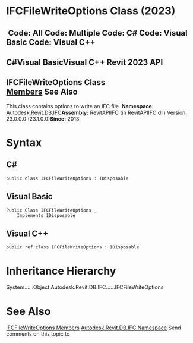 # IFCFileWriteOptions Class (2023)

﻿
 Code: All Code: Multiple Code: C# Code: Visual Basic Code: Visual C++   
---  
C#Visual BasicVisual C++
Revit 2023 API  
---  
IFCFileWriteOptions Class  
[Members](53a4a339-c186-7fe3-ad0e-4d4c5ae2aa83.md "IFCFileWriteOptions Members") See Also  
---  
This class contains options to write an IFC file. 
**Namespace:** [Autodesk.Revit.DB.IFC](b823fafb-1ba1-896b-4097-142c2817ce74.md "Autodesk.Revit.DB.IFC Namespace")**Assembly:** RevitAPIIFC (in RevitAPIIFC.dll) Version: 23.0.0.0 (23.1.0.0)**Since:** 2013 
# Syntax
C#  
---  
```text
public class IFCFileWriteOptions : IDisposable
```
  
Visual Basic  
---  
```text
Public Class IFCFileWriteOptions _
	Implements IDisposable
```
  
Visual C++  
---  
```text
public ref class IFCFileWriteOptions : IDisposable
```
  
# Inheritance Hierarchy
System..::..Object Autodesk.Revit.DB.IFC..::..IFCFileWriteOptions
# See Also
[IFCFileWriteOptions Members](53a4a339-c186-7fe3-ad0e-4d4c5ae2aa83.md "IFCFileWriteOptions Members")
[Autodesk.Revit.DB.IFC Namespace](b823fafb-1ba1-896b-4097-142c2817ce74.md "Autodesk.Revit.DB.IFC Namespace")
Send comments on this topic to 
